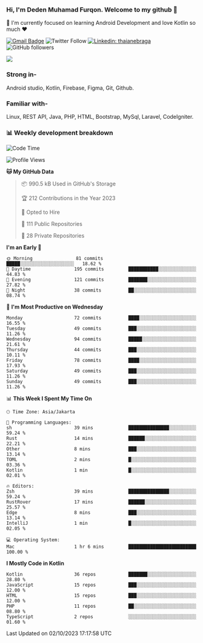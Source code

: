 ### Hi, I'm Deden Muhamad Furqon. Welcome to my github 👋

<!--
**furqoncreative/furqoncreative** is a ✨ _special_ ✨ repository because its `README.md` (this file) appears on your GitHub profile.

Here are some ideas to get you started:

- 🔭 I’m currently working on ...
- 👯 I’m looking to collaborate on ...
- 🤔 I’m looking for help with ...
- 💬 Ask me about ...
- 📫 How to reach me: ...
- 😄 Pronouns: ...
- ⚡ Fun fact: ...
-->

  🌱 I'm currently focused on learning Android Development and love Kotlin so much ❤ 

[![Gmail Badge](https://img.shields.io/badge/-furqoncreative24@gmail.com-c14438?style=flat-square&logo=Gmail&logoColor=white&link=mailto:furqoncreative24@gmail.com)](mailto:furqoncreative24@gmail.com)
![Twitter Follow](https://img.shields.io/twitter/follow/furqoncreative?label=Follow)
[![Linkedin: thaianebraga](https://img.shields.io/badge/-Deden_Muhamad_Furqon-blue?style=flat-square&logo=Linkedin&logoColor=white&link=https://www.linkedin.com/in/anmol-p-singh/)](https://www.linkedin.com/in/furqoncreative/)
![GitHub followers](https://img.shields.io/github/followers/furqoncreative?label=Follow&style=social)

<img src="https://github-readme-stats.sera5-dev.vercel.app/api?username=furqoncreative&hide=stars&show_icons=true&count_private=true&include_all_commits=true&title_color=#008080&icon_color=#008080&hide_border=true" width="">

### Strong in-

Android studio, Kotlin, Firebase, Figma, Git, Github.

### Familiar with-
Linux, REST API, Java, PHP, HTML, Bootstrap, MySql, Laravel, CodeIgniter.

### 📊 Weekly development breakdown

<!--START_SECTION:waka-->
![Code Time](http://img.shields.io/badge/Code%20Time-1%2C292%20hrs%2059%20mins-blue)

![Profile Views](http://img.shields.io/badge/Profile%20Views-12-blue)

**🐱 My GitHub Data** 

> 📦 990.5 kB Used in GitHub's Storage 
 > 
> 🏆 212 Contributions in the Year 2023
 > 
> 💼 Opted to Hire
 > 
> 📜 111 Public Repositories 
 > 
> 🔑 28 Private Repositories 
 > 
**I'm an Early 🐤** 

```text
🌞 Morning                81 commits          █████░░░░░░░░░░░░░░░░░░░░   18.62 % 
🌆 Daytime                195 commits         ███████████░░░░░░░░░░░░░░   44.83 % 
🌃 Evening                121 commits         ███████░░░░░░░░░░░░░░░░░░   27.82 % 
🌙 Night                  38 commits          ██░░░░░░░░░░░░░░░░░░░░░░░   08.74 % 
```
📅 **I'm Most Productive on Wednesday** 

```text
Monday                   72 commits          ████░░░░░░░░░░░░░░░░░░░░░   16.55 % 
Tuesday                  49 commits          ███░░░░░░░░░░░░░░░░░░░░░░   11.26 % 
Wednesday                94 commits          █████░░░░░░░░░░░░░░░░░░░░   21.61 % 
Thursday                 44 commits          ███░░░░░░░░░░░░░░░░░░░░░░   10.11 % 
Friday                   78 commits          ████░░░░░░░░░░░░░░░░░░░░░   17.93 % 
Saturday                 49 commits          ███░░░░░░░░░░░░░░░░░░░░░░   11.26 % 
Sunday                   49 commits          ███░░░░░░░░░░░░░░░░░░░░░░   11.26 % 
```


📊 **This Week I Spent My Time On** 

```text
🕑︎ Time Zone: Asia/Jakarta

💬 Programming Languages: 
sh                       39 mins             ███████████████░░░░░░░░░░   59.24 % 
Rust                     14 mins             ██████░░░░░░░░░░░░░░░░░░░   22.21 % 
Other                    8 mins              ███░░░░░░░░░░░░░░░░░░░░░░   13.14 % 
TOML                     2 mins              █░░░░░░░░░░░░░░░░░░░░░░░░   03.36 % 
Kotlin                   1 min               █░░░░░░░░░░░░░░░░░░░░░░░░   02.01 % 

🔥 Editors: 
Zsh                      39 mins             ███████████████░░░░░░░░░░   59.24 % 
RustRover                17 mins             ██████░░░░░░░░░░░░░░░░░░░   25.57 % 
Edge                     8 mins              ███░░░░░░░░░░░░░░░░░░░░░░   13.14 % 
IntelliJ                 1 min               █░░░░░░░░░░░░░░░░░░░░░░░░   02.05 % 

💻 Operating System: 
Mac                      1 hr 6 mins         █████████████████████████   100.00 % 
```

**I Mostly Code in Kotlin** 

```text
Kotlin                   36 repos            ███████░░░░░░░░░░░░░░░░░░   28.80 % 
JavaScript               15 repos            ███░░░░░░░░░░░░░░░░░░░░░░   12.00 % 
HTML                     15 repos            ███░░░░░░░░░░░░░░░░░░░░░░   12.00 % 
PHP                      11 repos            ██░░░░░░░░░░░░░░░░░░░░░░░   08.80 % 
TypeScript               2 repos             ░░░░░░░░░░░░░░░░░░░░░░░░░   01.60 % 
```




 Last Updated on 02/10/2023 17:17:58 UTC
<!--END_SECTION:waka-->
